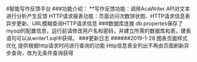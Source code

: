 #智能写作反馈平台
###功能介绍：
    **写作反馈功能：调用AcaWriter API对文本进行分析产生反馈 
    HTTP请求报表功能：页面访问次数饼状图、HTTP请求信息表异步更新、URL模糊查询HTTP请求信息
###数据库连接
    db.propertes保存了mysql的配置信息，运行前请修改用户名和密码，并建立所需的数据库和表，建表语句可以从writer1.sql中获得。
###更新日志
######2019-1-28
    图表页面样式优化
    提供根据http请求时间进行查询的功能
    Http信息表全列出不再由页面刷新异步查询，改为无条件查询获得
